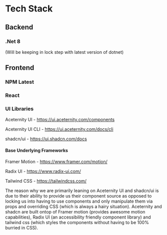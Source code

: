 # Tech Stack

## Backend
### .Net 8 
(Will be keeping in lock step with latest version of dotnet)

## Frontend
### NPM Latest
### React

### UI Libraries

Aceternity UI - https://ui.aceternity.com/components

Aceternity UI CLI - https://ui.aceternity.com/docs/cli

shadcn/ui - https://ui.shadcn.com/docs

#### Base Underlying Frameworks

Framer Motion - https://www.framer.com/motion/

Radix UI - https://www.radix-ui.com/

Tailwind CSS - https://tailwindcss.com/


The reason why we are primarily leaning on Aceternity UI and shadcn/ui is due to their ability to provide us their 
component source as opposed to locking us into having to use components and only manipulate them via props and 
overriding CSS (which is always a hairy situation). Aceternity and shadcn are built ontop of Framer motion 
(provides awesome motion capabilities), Radix UI (an accessibility friendly component library) and tailwind css 
(which styles the components without having to be 100% burried in CSS).
